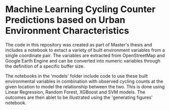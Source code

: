 # Machine Learning Cycling Counter Predictions based on Urban Environment Characteristics

The code in this repository was created as part of Master's thesis and includes a notebook to extact a variety of built environment variables from a single coordinate pair. The variables are extracted from OpenStreetMap and Google Earth Engine and can be converted into numeric variables through the definition of a specific buffer size. 

The notebooks in the 'models' folder include code to use these built environmental variables in combination with observed cycling counts at the given location to model the relationship between the two. This is done using Linear Regression, Random Forest, XGBoost and SVM models. The outcomes are then ablet to be illustrated using the 'generating figures' notebook. 
